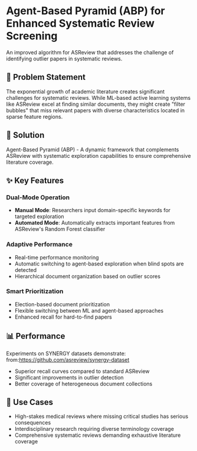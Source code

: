 # Agent-Based Pyramid (ABP) for Enhanced Systematic Review Screening

An improved algorithm for ASReview that addresses the challenge of identifying outlier papers in systematic reviews.

## 🎯 Problem Statement

The exponential growth of academic literature creates significant challenges for systematic reviews. While ML-based active learning systems like ASReview excel at finding similar documents, they might create "filter bubbles" that miss relevant papers with diverse characteristics located in sparse feature regions.

## 🚀 Solution

Agent-Based Pyramid (ABP) - A dynamic framework that complements ASReview with systematic exploration capabilities to ensure comprehensive literature coverage.

## ✨ Key Features

### Dual-Mode Operation
- **Manual Mode**: Researchers input domain-specific keywords for targeted exploration
- **Automated Mode**: Automatically extracts important features from ASReview's Random Forest classifier

### Adaptive Performance
- Real-time performance monitoring
- Automatic switching to agent-based exploration when blind spots are detected
- Hierarchical document organization based on outlier scores

### Smart Prioritization
- Election-based document prioritization
- Flexible switching between ML and agent-based approaches
- Enhanced recall for hard-to-find papers

## 📊 Performance

Experiments on SYNERGY datasets demonstrate:
from:https://github.com/asreview/synergy-dataset
- Superior recall curves compared to standard ASReview
- Significant improvements in outlier detection
- Better coverage of heterogeneous document collections

## 🔧 Use Cases

- High-stakes medical reviews where missing critical studies has serious consequences
- Interdisciplinary research requiring diverse terminology coverage
- Comprehensive systematic reviews demanding exhaustive literature coverage
